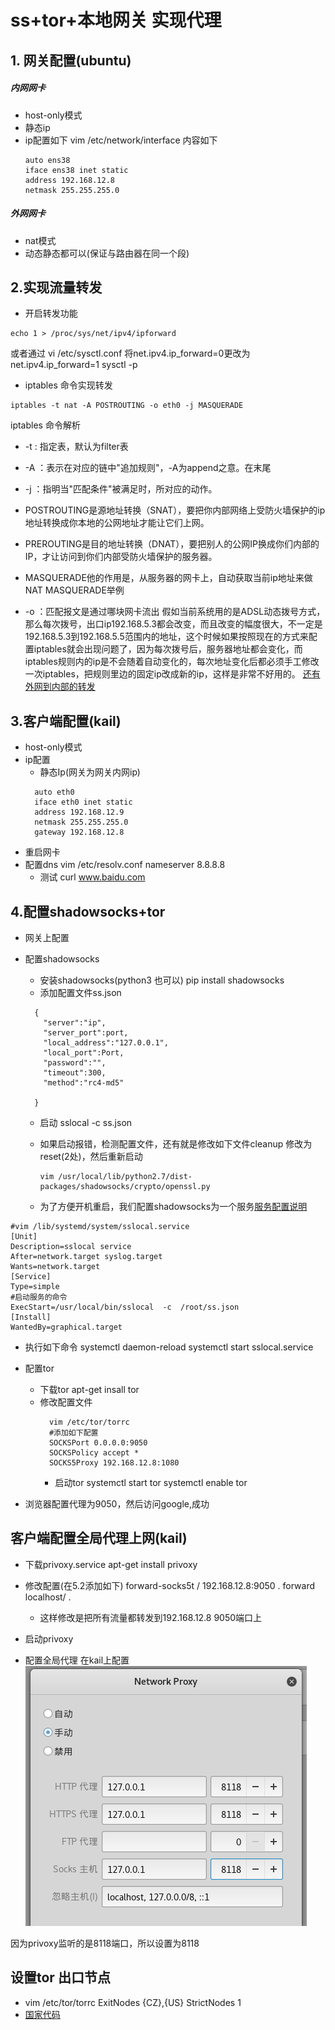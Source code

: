 # ss+tor+本地网关 实现代理

## 1. 网关配置(ubuntu)

##### 内网网卡
* host-only模式
* 静态ip
* ip配置如下
      vim  /etc/network/interface
  内容如下
  ```
  auto ens38
  iface ens38 inet static
  address 192.168.12.8
  netmask 255.255.255.0
  ```



##### 外网网卡
* nat模式
* 动态静态都可以(保证与路由器在同一个段)

## 2.实现流量转发
* 开启转发功能
```
echo 1 > /proc/sys/net/ipv4/ipforward
```
或者通过
         vi /etc/sysctl.conf
         将net.ipv4.ip_forward=0更改为net.ipv4.ip_forward=1
         sysctl -p
* iptables 命令实现转发
```
iptables -t nat -A POSTROUTING -o eth0 -j MASQUERADE
```

iptables 命令解析
* -t : 指定表，默认为filter表
* -A ：表示在对应的链中"追加规则"，-A为append之意。在末尾
* -j ：指明当"匹配条件"被满足时，所对应的动作。

* POSTROUTING是源地址转换（SNAT），要把你内部网络上受防火墙保护的ip地址转换成你本地的公网地址才能让它们上网。
* PREROUTING是目的地址转换（DNAT），要把别人的公网IP换成你们内部的IP，才让访问到你们内部受防火墙保护的服务器。
* MASQUERADE他的作用是，从服务器的网卡上，自动获取当前ip地址来做NAT
MASQUERADE举例
* -o ：匹配报文是通过哪块网卡流出
假如当前系统用的是ADSL动态拨号方式，那么每次拨号，出口ip192.168.5.3都会改变，而且改变的幅度很大，不一定是192.168.5.3到192.168.5.5范围内的地址，这个时候如果按照现在的方式来配置iptables就会出现问题了，因为每次拨号后，服务器地址都会变化，而iptables规则内的ip是不会随着自动变化的，每次地址变化后都必须手工修改一次iptables，把规则里边的固定ip改成新的ip，这样是非常不好用的。
[还有外网到内部的转发](https://blog.csdn.net/subfate/article/details/52659446)

## 3.客户端配置(kail)
* host-only模式
* ip配置
  * 静态Ip(网关为网关内网ip)
  ```
    auto eth0
    iface eth0 inet static
    address 192.168.12.9
    netmask 255.255.255.0
    gateway 192.168.12.8
  ```
* 重启网卡
* 配置dns
  vim /etc/resolv.conf
  nameserver 8.8.8.8
  * 测试
          curl www.baidu.com

## 4.配置shadowsocks+tor
* 网关上配置
* 配置shadowsocks
  * 安装shadowsocks(python3 也可以)
         pip  install  shadowsocks
  * 添加配置文件ss.json

  ```
    {
      "server":"ip",
      "server_port":port,
      "local_address":"127.0.0.1",
      "local_port":Port,
      "password":"",
      "timeout":300,
      "method":"rc4-md5"

    }
  ```
  * 启动
          sslocal -c ss.json

  * 如果启动报错，检测配置文件，还有就是修改如下文件cleanup 修改为reset(2处)，然后重新启动

        vim /usr/local/lib/python2.7/dist-packages/shadowsocks/crypto/openssl.py
  * 为了方便开机重启，我们配置shadowsocks为一个服务[服务配置说明](https://www.ruanyifeng.com/blog/2016/03/systemd-tutorial-part-two.html)
```
#vim /lib/systemd/system/sslocal.service
[Unit]
Description=sslocal service
After=network.target syslog.target
Wants=network.target
[Service]
Type=simple
#启动服务的命令
ExecStart=/usr/local/bin/sslocal  -c  /root/ss.json
[Install]
WantedBy=graphical.target    
```
  * 执行如下命令
        systemctl daemon-reload
        systemctl start sslocal.service
* 配置tor

  *  下载tor
            apt-get insall tor  
  * 修改配置文件
    ```
      vim /etc/tor/torrc
      #添加如下配置
      SOCKSPort 0.0.0.0:9050
      SOCKSPolicy accept *
      SOCKS5Proxy 192.168.12.8:1080

    ```
    * 启动tor
          systemctl start tor
          systemctl enable tor

* 浏览器配置代理为9050，然后访问google,成功

## 客户端配置全局代理上网(kail)


* 下载privoxy.service
          apt-get install  privoxy
* 修改配置(在5.2添加如下)
          forward-socks5t  / 192.168.12.8:9050 .
          forward  localhost/ .
  * 这样修改是把所有流量都转发到192.168.12.8 9050端口上

* 启动privoxy

* 配置全局代理
在kail上配置
![Alt text](2.png)

因为privoxy监听的是8118端口，所以设置为8118
## 设置tor 出口节点
  *  vim /etc/tor/torrc
              ExitNodes {CZ},{US} StrictNodes 1
  * [国家代码](http://davidstein.cz/2018/06/13/tor-setup-entry-and-exit-nodes-solved/)

